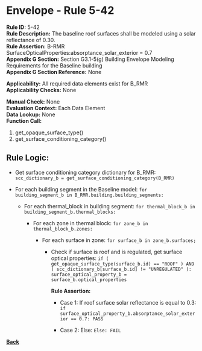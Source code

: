 
# Envelope - Rule 5-42  

**Rule ID:** 5-42  
**Rule Description:** The baseline roof surfaces shall be modeled using a solar reflectance of 0.30.  
**Rule Assertion:** B-RMR SurfaceOpticalProperties:absorptance_solar_exterior = 0.7  
**Appendix G Section:** Section G3.1-5(g) Building Envelope Modeling Requirements for the Baseline building  
**Appendix G Section Reference:** None  

**Applicability:** All required data elements exist for B_RMR  
**Applicability Checks:**  None  

**Manual Check:** None  
**Evaluation Context:** Each Data Element  
**Data Lookup:** None  
**Function Call:**  

  1. get_opaque_surface_type()
  2. get_surface_conditioning_category()

## Rule Logic:  

- Get surface conditioning category dictionary for B_RMR: `scc_dictionary_b = get_surface_conditioning_category(B_RMR)`

- For each building segment in the Baseline model: `for building_segment_b in B_RMR.building.building_segments:`  

  - For each thermal_block in building segment: `for thermal_block_b in building_segment_b.thermal_blocks:`  

    - For each zone in thermal block: `for zone_b in thermal_block_b.zones:`  

      - For each surface in zone: `for surface_b in zone_b.surfaces;`

        - Check if surface is roof and is regulated, get surface optical properties: `if ( get_opaque_surface_type(surface_b.id) == "ROOF" ) AND ( scc_dictionary_b[surface_b.id] != "UNREGULATED" ): surface_optical_property_b = surface_b.optical_properties`  

          **Rule Assertion:**  

          - Case 1: If roof surface solar reflectance is equal to 0.3: `if surface_optical_property_b.absorptance_solar_exterior == 0.7: PASS`  

          - Case 2: Else: `Else: FAIL`

**[Back](../_toc.md)**
